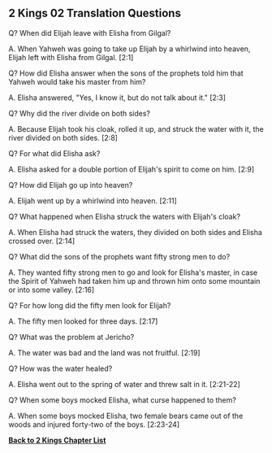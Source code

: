 ## 2 Kings 02 Translation Questions ##

Q? When did Elijah leave with Elisha from Gilgal?

A. When Yahweh was going to take up Elijah by a whirlwind into heaven, Elijah left with Elisha from Gilgal. [2:1]

Q? How did Elisha answer when the sons of the prophets told him that Yahweh would take his master from him?

A. Elisha answered, "Yes, I know it, but do not talk about it." [2:3]

Q? Why did the river divide on both sides?

A. Because Elijah took his cloak, rolled it up, and struck the water with it, the river divided on both sides. [2:8]

Q? For what did Elisha ask?

A. Elisha asked for a double portion of Elijah's spirit to come on him. [2:9]

Q? How did Elijah go up into heaven?

A. Elijah went up by a whirlwind into heaven. [2:11]

Q? What happened when Elisha struck the waters with Elijah's cloak?

A. When Elisha had struck the waters, they divided on both sides and Elisha crossed over. [2:14]

Q? What did the sons of the prophets want fifty strong men to do?

A. They wanted fifty strong men to go and look for Elisha's master, in case the Spirit of Yahweh had taken him up and thrown him onto some mountain or into some valley. [2:16]

Q? For how long did the fifty men look for Elijah?

A. The fifty men looked for three days. [2:17]

Q? What was the problem at Jericho?

A. The water was bad and the land was not fruitful. [2:19]

Q? How was the water healed?

A. Elisha went out to the spring of water and threw salt in it. [2:21-22]

Q? When some boys mocked Elisha, what curse happened to them?

A. When some boys mocked Elisha, two female bears came out of the woods and injured forty-two of the boys. [2:23-24]

__[Back to 2 Kings Chapter List](./)__

